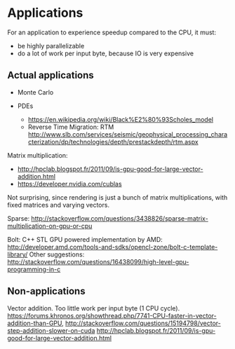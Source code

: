 # Applications

For an application to experience speedup compared to the CPU, it must:

- be highly parallelizable
- do a lot of work per input byte, because IO is very expensive

## Actual applications

-   Monte Carlo

-   PDEs

    - <https://en.wikipedia.org/wiki/Black%E2%80%93Scholes_model>
    - Reverse Time Migration: RTM <http://www.slb.com/services/seismic/geophysical_processing_characterization/dp/technologies/depth/prestackdepth/rtm.aspx>

Matrix multiplication:

- <http://hpclab.blogspot.fr/2011/09/is-gpu-good-for-large-vector-addition.html>
- <https://developer.nvidia.com/cublas>

Not surprising, since rendering is just a bunch of matrix multiplications, with fixed matrices and varying vectors.

Sparse: <http://stackoverflow.com/questions/3438826/sparse-matrix-multiplication-on-gpu-or-cpu>

Bolt: C++ STL GPU powered implementation by AMD: <http://developer.amd.com/tools-and-sdks/opencl-zone/bolt-c-template-library/> Other suggestions: <http://stackoverflow.com/questions/16438099/high-level-gpu-programming-in-c>

## Non-applications

Vector addition. Too little work per input byte (1 CPU cycle). <https://forums.khronos.org/showthread.php/7741-CPU-faster-in-vector-addition-than-GPU>, <http://stackoverflow.com/questions/15194798/vector-step-addition-slower-on-cuda> <http://hpclab.blogspot.fr/2011/09/is-gpu-good-for-large-vector-addition.html>
